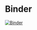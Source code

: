 # Binder
[![Binder](https://mybinder.org/badge_logo.svg)](https://mybinder.org/v2/gh/williamdparker/AstronomyCalculations/HEAD)
